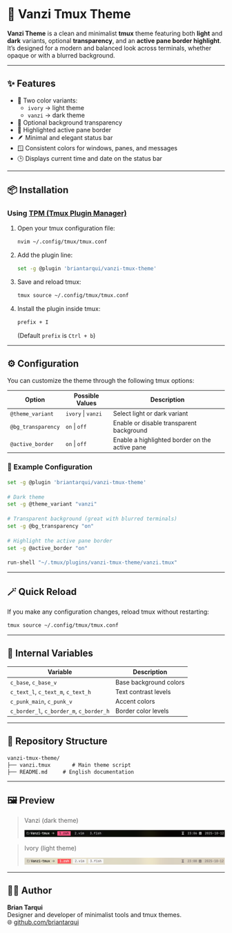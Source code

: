 # 🌈 Vanzi Tmux Theme

**Vanzi Theme** is a clean and minimalist **tmux** theme featuring both **light** and **dark** variants, optional **transparency**, and an **active pane border highlight**.  
It’s designed for a modern and balanced look across terminals, whether opaque or with a blurred background.

---

## ✨ Features

- 🎨 Two color variants:
  - `ivory` → light theme  
  - `vanzi` → dark theme  
- 🧊 Optional background transparency  
- 🔲 Highlighted active pane border  
- 🪶 Minimal and elegant status bar  
- 🪟 Consistent colors for windows, panes, and messages  
- 🕒 Displays current time and date on the status bar  

---

## 📦 Installation

### Using [TPM (Tmux Plugin Manager)](https://github.com/tmux-plugins/tpm)

1. Open your tmux configuration file:
   ```bash
   nvim ~/.config/tmux/tmux.conf
   ```

2. Add the plugin line:
   ```bash
   set -g @plugin 'briantarqui/vanzi-tmux-theme'
   ```

3. Save and reload tmux:
   ```bash
   tmux source ~/.config/tmux/tmux.conf
   ```

4. Install the plugin inside tmux:
   ```bash
   prefix + I
   ```
   (Default `prefix` is `Ctrl + b`)

---

## ⚙️ Configuration

You can customize the theme through the following tmux options:

| Option | Possible Values | Description |
|--------|------------------|-------------|
| `@theme_variant` | `ivory` \| `vanzi` | Select light or dark variant |
| `@bg_transparency` | `on` \| `off` | Enable or disable transparent background |
| `@active_border` | `on` \| `off` | Enable a highlighted border on the active pane |

### 🧩 Example Configuration

```bash
set -g @plugin 'briantarqui/vanzi-tmux-theme'

# Dark theme
set -g @theme_variant "vanzi"

# Transparent background (great with blurred terminals)
set -g @bg_transparency "on"

# Highlight the active pane border
set -g @active_border "on"

run-shell "~/.tmux/plugins/vanzi-tmux-theme/vanzi.tmux"
```

---

## 🪄 Quick Reload

If you make any configuration changes, reload tmux without restarting:

```bash
tmux source ~/.config/tmux/tmux.conf
```

---

## 🧠 Internal Variables

| Variable | Description |
|-----------|-------------|
| `c_base`, `c_base_v` | Base background colors |
| `c_text_l`, `c_text_m`, `c_text_h` | Text contrast levels |
| `c_punk_main`, `c_punk_v` | Accent colors |
| `c_border_l`, `c_border_m`, `c_border_h` | Border color levels |

---

## 🧩 Repository Structure

```
vanzi-tmux-theme/
├── vanzi.tmux       # Main theme script
├── README.md     # English documentation
```

---

## 🖼️ Preview

> Vanzi (dark theme)
>
> ![Vanzi Tmux Theme Preview](./assets/vanzi-dark.png)  

> Ivory (light theme)
>
> ![Vanzi Tmux Theme Preview](./assets/ivory-light.png)  
---

## 🧑‍💻 Author

**Brian Tarqui**  
Designer and developer of minimalist tools and tmux themes.  
🌐 [github.com/briantarqui](https://github.com/briantarqui)


